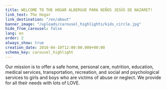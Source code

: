 ```yaml
---
title: WELCOME TO THE HOGAR ALBERGUE PARA NIÑOS JESÚS DE NAZARET!
link_text: The Hogar
link_destination: "/en/about"
banner_image: "/uploads/carousel_highlights/kids_circle.jpg"
hide_from_carousel: false
lang: en
order: 2
always_show: true
creation_date: 2016-04-10T12:00:00.000+00:00
schema_key: carousel_highlight
---
```

Our mission is to offer a safe home, personal care, nutrition, education, medical services, transportation, recreation, and social and psychological services to girls and boys who are victims of abuse or neglect. We provide for all their needs with lots of LOVE.
